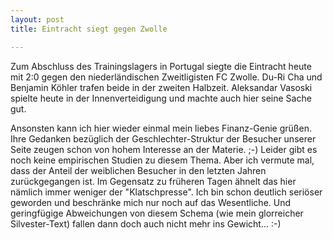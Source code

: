 ```yaml
---
layout: post
title: Eintracht siegt gegen Zwolle

---
```


Zum Abschluss des Trainingslagers in Portugal siegte die Eintracht heute mit 2:0 gegen den niederländischen Zweitligisten FC Zwolle. Du-Ri Cha und Benjamin Köhler trafen beide in der zweiten Halbzeit. Aleksandar Vasoski spielte heute in der Innenverteidigung und machte auch hier seine Sache gut.

Ansonsten kann ich hier wieder einmal mein liebes Finanz-Genie grüßen. Ihre Gedanken bezüglich der Geschlechter-Struktur der Besucher unserer Seite zeugen schon von hohem Interesse an der Materie. ;-) Leider gibt es noch keine empirischen Studien zu diesem Thema. Aber ich vermute mal, dass der Anteil der weiblichen Besucher in den letzten Jahren zurückgegangen ist. Im Gegensatz zu früheren Tagen ähnelt das hier nämlich immer weniger der "Klatschpresse". Ich bin schon deutlich seriöser geworden und beschränke mich nur noch auf das Wesentliche. Und geringfügige Abweichungen von diesem Schema (wie mein glorreicher Silvester-Text) fallen dann doch auch nicht mehr ins Gewicht... :-)
